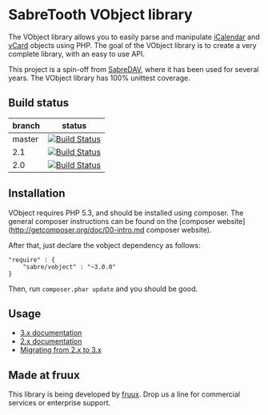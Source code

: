 SabreTooth VObject library
==========================

The VObject library allows you to easily parse and manipulate [iCalendar](https://tools.ietf.org/html/rfc5545)
and [vCard](https://tools.ietf.org/html/rfc6350) objects using PHP.
The goal of the VObject library is to create a very complete library, with an easy to use API.

This project is a spin-off from [SabreDAV](http://code.google.com/p/sabredav/), where it has
been used for several years. The VObject library has 100% unittest coverage.

Build status
------------

| branch | status |
| ------ | ------ |
| master | [![Build Status](https://travis-ci.org/fruux/sabre-vobject.png?branch=master)](https://travis-ci.org/fruux/sabre-vobject) |
| 2.1    | [![Build Status](https://travis-ci.org/fruux/sabre-vobject.png?branch=2.1)](https://travis-ci.org/fruux/sabre-vobject) |
| 2.0    | [![Build Status](https://travis-ci.org/fruux/sabre-vobject.png?branch=2.0)](https://travis-ci.org/fruux/sabre-vobject) |


Installation
------------

VObject requires PHP 5.3, and should be installed using composer.
The general composer instructions can be found on the [composer website](http://getcomposer.org/doc/00-intro.md composer website).

After that, just declare the vobject dependency as follows:

```
"require" : {
    "sabre/vobject" : "~3.0.0"
}
```

Then, run `composer.phar update` and you should be good.

Usage
-----

* [3.x documentation](doc/usage_3.md)
* [2.x documentation](doc/usage_2.md)
* [Migrating from 2.x to 3.x](doc/MigratingFrom2to3.md)

Made at fruux
-------------

This library is being developed by [fruux](https://fruux.com/). Drop us a line for commercial services or enterprise support.

